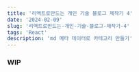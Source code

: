 ```yaml
---
title: '리액트로만드는 개인 기술 블로그 제작기 4'
date: '2024-02-09'
slug: '리액트로만드는-개인-기술-블로그-제작기-4'
tags: 'React'
description: 'md 메타 데이터로 카테고리 만들기'
---
```


### WIP
